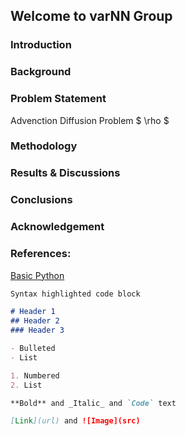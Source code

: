 ## Welcome to varNN Group


### Introduction

### Background

### Problem Statement

Advenction Diffusion Problem 
$ \rho $

### Methodology 

### Results & Discussions

### Conclusions

### Acknowledgement 

### References: 
[Basic Python](https://towardsdatascience.com/inroduction-to-neural-networks-in-python-7e0b422e6c24)



```markdown
Syntax highlighted code block

# Header 1
## Header 2
### Header 3

- Bulleted
- List

1. Numbered
2. List

**Bold** and _Italic_ and `Code` text

[Link](url) and ![Image](src)
```

